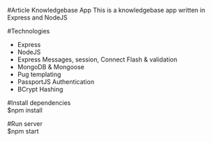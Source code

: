 #Article Knowledgebase App
This is a knowledgebase app written in Express and NodeJS

#Technologies
* Express
* NodeJS
* Express Messages, session, Connect Flash & validation
* MongoDB & Mongoose
* Pug templating
* PassportJS Authentication
* BCrypt Hashing

#Install dependencies <br>
$npm install

#Run server <br>
$npm start
